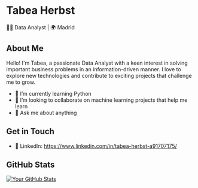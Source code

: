 # Tabea Herbst

👩‍💻 Data Analyst | 🌍 Madrid 

## About Me

Hello! I'm Tabea, a passionate Data Analyst with a keen interest in solving important business problems in an information-driven manner. I love to explore new technologies and contribute to exciting projects that challenge me to grow.

- 🌱 I’m currently learning Python
- 👯 I’m looking to collaborate on machine learning projects that help me learn
- 💬 Ask me about anything

## Get in Touch

- 💼 LinkedIn: https://www.linkedin.com/in/tabea-herbst-a91707175/

## GitHub Stats

[![Your GitHub Stats](https://github-readme-stats.vercel.app/api?username=your-username&show_icons=true&count_private=true&hide=issues&theme=radical)](https://github.com/TabeaHerbst)

